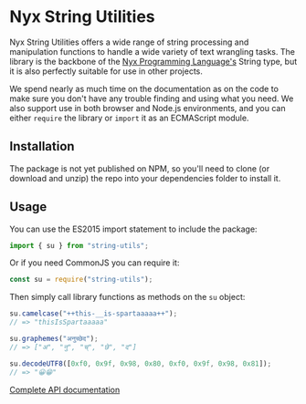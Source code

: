 # Nyx String Utilities

Nyx String Utilities offers a wide range of string processing and manipulation functions to handle a wide variety of text wrangling tasks. The library is the backbone of the [Nyx Programming Language's](https://github.com/NyxLang/nyx) String type, but it is also perfectly suitable for use in other projects.

We spend nearly as much time on the documentation as on the code to make sure you don't have any trouble finding and using what you need. We also support use in both browser and Node.js environments, and you can either `require` the library or `import` it as an ECMAScript module.

## Installation

The package is not yet published on NPM, so you'll need to clone (or download and unzip) the repo into your dependencies folder to install it.

## Usage

You can use the ES2015 import statement to include the package:

```js
import { su } from "string-utils";
```

Or if you need CommonJS you can require it:

```js
const su = require("string-utils");
```

Then simply call library functions as methods on the `su` object:

```js
su.camelcase("++this-__is-spartaaaaa++");
// => "thisIsSpartaaaaa"

su.graphemes("अनुच्छेद");
// => ["अ", "नु", "च्", "छे", "द"]

su.decodeUTF8([0xf0, 0x9f, 0x98, 0x80, 0xf0, 0x9f, 0x98, 0x81]);
// => "😀😁"
```

[Complete API documentation](https://nyxlang.github.io/string-utils/)
